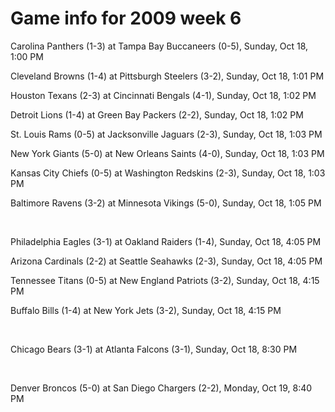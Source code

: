 # Game info for 2009 week 6

Carolina Panthers (1-3) at Tampa Bay Buccaneers (0-5), Sunday, Oct 18, 1:00 PM

Cleveland Browns (1-4) at Pittsburgh Steelers (3-2), Sunday, Oct 18, 1:01 PM

Houston Texans (2-3) at Cincinnati Bengals (4-1), Sunday, Oct 18, 1:02 PM

Detroit Lions (1-4) at Green Bay Packers (2-2), Sunday, Oct 18, 1:02 PM

St. Louis Rams (0-5) at Jacksonville Jaguars (2-3), Sunday, Oct 18, 1:03 PM

New York Giants (5-0) at New Orleans Saints (4-0), Sunday, Oct 18, 1:03 PM

Kansas City Chiefs (0-5) at Washington Redskins (2-3), Sunday, Oct 18, 1:03 PM

Baltimore Ravens (3-2) at Minnesota Vikings (5-0), Sunday, Oct 18, 1:05 PM


<br/>

Philadelphia Eagles (3-1) at Oakland Raiders (1-4), Sunday, Oct 18, 4:05 PM

Arizona Cardinals (2-2) at Seattle Seahawks (2-3), Sunday, Oct 18, 4:05 PM

Tennessee Titans (0-5) at New England Patriots (3-2), Sunday, Oct 18, 4:15 PM

Buffalo Bills (1-4) at New York Jets (3-2), Sunday, Oct 18, 4:15 PM


<br/>

Chicago Bears (3-1) at Atlanta Falcons (3-1), Sunday, Oct 18, 8:30 PM


<br/>

Denver Broncos (5-0) at San Diego Chargers (2-2), Monday, Oct 19, 8:40 PM

